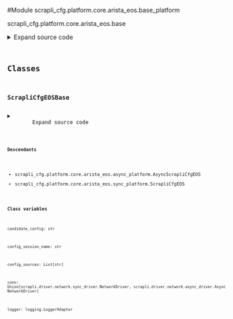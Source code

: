 <link rel="preload stylesheet" as="style" href="https://cdnjs.cloudflare.com/ajax/libs/10up-sanitize.css/11.0.1/sanitize.min.css" integrity="sha256-PK9q560IAAa6WVRRh76LtCaI8pjTJ2z11v0miyNNjrs=" crossorigin>
<link rel="preload stylesheet" as="style" href="https://cdnjs.cloudflare.com/ajax/libs/10up-sanitize.css/11.0.1/typography.min.css" integrity="sha256-7l/o7C8jubJiy74VsKTidCy1yBkRtiUGbVkYBylBqUg=" crossorigin>
<link rel="stylesheet preload" as="style" href="https://cdnjs.cloudflare.com/ajax/libs/highlight.js/10.1.1/styles/github.min.css" crossorigin>
<script defer src="https://cdnjs.cloudflare.com/ajax/libs/highlight.js/10.1.1/highlight.min.js" integrity="sha256-Uv3H6lx7dJmRfRvH8TH6kJD1TSK1aFcwgx+mdg3epi8=" crossorigin></script>
<script>window.addEventListener('DOMContentLoaded', () => hljs.initHighlighting())</script>















#Module scrapli_cfg.platform.core.arista_eos.base_platform

scrapli_cfg.platform.core.arista_eos.base

<details class="source">
    <summary>
        <span>Expand source code</span>
    </summary>
    <pre>
        <code class="python">
"""scrapli_cfg.platform.core.arista_eos.base"""
import json
import re
from datetime import datetime
from logging import LoggerAdapter
from typing import List, Tuple, Union

from scrapli.driver import AsyncNetworkDriver, NetworkDriver
from scrapli.response import Response
from scrapli_cfg.exceptions import ScrapliCfgException
from scrapli_cfg.platform.core.arista_eos.patterns import (
    BANNER_PATTERN,
    END_PATTERN,
    GLOBAL_COMMENT_LINE_PATTERN,
    VERSION_PATTERN,
)
from scrapli_cfg.response import ScrapliCfgResponse

CONFIG_SOURCES = [
    "running",
    "startup",
]


class ScrapliCfgEOSBase:
    conn: Union[NetworkDriver, AsyncNetworkDriver]
    logger: LoggerAdapter
    config_sources: List[str]
    config_session_name: str
    candidate_config: str

    @staticmethod
    def _parse_version(device_output: str) -> str:
        """
        Parse version string out of device output

        Args:
            device_output: output from show version command

        Returns:
            str: device version string

        Raises:
            N/A

        """
        version_string_search = re.search(pattern=VERSION_PATTERN, string=device_output)

        if not version_string_search:
            return ""

        version_string = version_string_search.group(0) or ""
        return version_string

    @staticmethod
    def _parse_config_sessions(device_output: str) -> List[str]:
        """
        Parse config session names out of device output

        Args:
            device_output: output from show version command

        Returns:
            list[str]: config session names

        Raises:
            N/A

        """
        try:
            config_session_dict = json.loads(device_output)
        except json.JSONDecodeError:
            return []

        sessions = list(config_session_dict.get("sessions", {}))
        return sessions

    @staticmethod
    def _get_config_command(source: str) -> str:
        """
        Return command to use to get config based on the provided source

        Args:
            source: name of the config source, generally running|startup

        Returns:
            str: command to use to fetch the requested config

        Raises:
            N/A

        """
        if source == "running":
            return "show running-config"
        return "show startup-config"

    @staticmethod
    def _prepare_config_payloads(config: str) -> Tuple[str, str]:
        """
        Prepare a configuration so it can be nicely sent to the device via scrapli

        Args:
            config: configuration to prep

        Returns:
            tuple: tuple of "normal" config lines and "eager" config lines

        Raises:
            N/A

        """
        # remove comment lines
        config = re.sub(pattern=GLOBAL_COMMENT_LINE_PATTERN, repl="!", string=config)

        # remove "end" at the end of config if present - if its present it will drop scrapli out
        # of the config session which we do not want
        config = re.sub(pattern=END_PATTERN, repl="!", string=config)

        # find all sections that need to be "eagerly" sent
        eager_config = re.findall(pattern=BANNER_PATTERN, string=config)
        for eager_section in eager_config:
            config = config.replace(eager_section, "!")

        joined_eager_config = "\n".join(captured_section for captured_section in eager_config)

        return config, joined_eager_config

    def _prepare_load_config_session_and_payload(self, config: str) -> Tuple[str, str, bool]:
        """
        Prepare the normal and eager payloads and decide if we need to register a config session

        Args:
            config: candidate config to load

        Returns:
            tuple: tuple containing "normal" config elements to send to the device and "eager" mode
                config elements to send to the device (things like banners/macro that require
                scrapli "eager=True"), and lastly a bool indicating if the config session needs to
                be registered on the device

        Raises:
            N/A

        """
        config, eager_config = self._prepare_config_payloads(config=config)

        register_config_session = False
        if not self.config_session_name:
            self.config_session_name = f"scrapli_cfg_{round(datetime.now().timestamp())}"
            self.logger.debug(f"configuration session name will be '{self.config_session_name}'")
            register_config_session = True

        return config, eager_config, register_config_session

    def _reset_config_session(self) -> None:
        """
        Reset config session info

        Resets the candidate config and config session name attributes -- when these are "empty" we
        know there is no current config session

        Args:
            N/A

        Returns:
            None

        Raises:
            N/A

        """
        self.logger.debug("resetting candidate config and config session name")
        self.candidate_config = ""
        self.config_session_name = ""

    def _normalize_source_candidate_configs(self, source_config: str) -> Tuple[str, str]:
        """
        Normalize candidate config and source config so that we can easily diff them

        Args:
            source_config: current config of the source config store

        Returns:
            ScrapliCfgDiff: scrapli cfg diff object

        Raises:
            N/A

        """
        self.logger.debug("normalizing source and candidate configs for diff object")

        # Remove all comment lines from both the source and candidate configs -- this is only done
        # here pre-diff, so we dont modify the user provided candidate config which can totally have
        # those comment lines - we only remove "global" (top level) comments though... user comments
        # attached to interfaces and the stuff will remain
        source_config = re.sub(pattern=GLOBAL_COMMENT_LINE_PATTERN, string=source_config, repl="")
        source_config = "\n".join(line for line in source_config.splitlines() if line)
        candidate_config = re.sub(
            pattern=GLOBAL_COMMENT_LINE_PATTERN, string=self.candidate_config, repl=""
        )
        candidate_config = "\n".join(line for line in candidate_config.splitlines() if line)

        return source_config, candidate_config

    def _pre_clear_config_sessions(self) -> ScrapliCfgResponse:
        """
        Handle pre "clear_config_sessions" operations for parity between sync and async

        Args:
            N/A

        Returns:
            ScrapliCfgResponse: new response object to update w/ get results

        Raises:
            N/A

        """
        self.logger.info("clear_config_sessions requested")

        response = ScrapliCfgResponse(
            host=self.conn.host, raise_for_status_exception=ScrapliCfgException
        )

        return response

    def _post_clear_config_sessions(
        self,
        response: ScrapliCfgResponse,
        scrapli_responses: List[Response],
    ) -> ScrapliCfgResponse:
        """
        Handle post "clear_config_sessions" operations for parity between sync and async

        Args:
            response: response object to update
            scrapli_responses: list of scrapli response objects from fetching the version

        Returns:
            ScrapliCfgResponse: response object containing string of the version as the `result`
                attribute

        Raises:
            N/A

        """
        response.record_response(scrapli_responses=scrapli_responses)

        if response.failed:
            msg = "failed to clear device configuration session(s)"
            self.logger.critical(msg)
            response.result = msg
        else:
            response.result = "configuration session(s) cleared"

        return response
        </code>
    </pre>
</details>




## Classes

### ScrapliCfgEOSBase



<details class="source">
    <summary>
        <span>Expand source code</span>
    </summary>
    <pre>
        <code class="python">
class ScrapliCfgEOSBase:
    conn: Union[NetworkDriver, AsyncNetworkDriver]
    logger: LoggerAdapter
    config_sources: List[str]
    config_session_name: str
    candidate_config: str

    @staticmethod
    def _parse_version(device_output: str) -> str:
        """
        Parse version string out of device output

        Args:
            device_output: output from show version command

        Returns:
            str: device version string

        Raises:
            N/A

        """
        version_string_search = re.search(pattern=VERSION_PATTERN, string=device_output)

        if not version_string_search:
            return ""

        version_string = version_string_search.group(0) or ""
        return version_string

    @staticmethod
    def _parse_config_sessions(device_output: str) -> List[str]:
        """
        Parse config session names out of device output

        Args:
            device_output: output from show version command

        Returns:
            list[str]: config session names

        Raises:
            N/A

        """
        try:
            config_session_dict = json.loads(device_output)
        except json.JSONDecodeError:
            return []

        sessions = list(config_session_dict.get("sessions", {}))
        return sessions

    @staticmethod
    def _get_config_command(source: str) -> str:
        """
        Return command to use to get config based on the provided source

        Args:
            source: name of the config source, generally running|startup

        Returns:
            str: command to use to fetch the requested config

        Raises:
            N/A

        """
        if source == "running":
            return "show running-config"
        return "show startup-config"

    @staticmethod
    def _prepare_config_payloads(config: str) -> Tuple[str, str]:
        """
        Prepare a configuration so it can be nicely sent to the device via scrapli

        Args:
            config: configuration to prep

        Returns:
            tuple: tuple of "normal" config lines and "eager" config lines

        Raises:
            N/A

        """
        # remove comment lines
        config = re.sub(pattern=GLOBAL_COMMENT_LINE_PATTERN, repl="!", string=config)

        # remove "end" at the end of config if present - if its present it will drop scrapli out
        # of the config session which we do not want
        config = re.sub(pattern=END_PATTERN, repl="!", string=config)

        # find all sections that need to be "eagerly" sent
        eager_config = re.findall(pattern=BANNER_PATTERN, string=config)
        for eager_section in eager_config:
            config = config.replace(eager_section, "!")

        joined_eager_config = "\n".join(captured_section for captured_section in eager_config)

        return config, joined_eager_config

    def _prepare_load_config_session_and_payload(self, config: str) -> Tuple[str, str, bool]:
        """
        Prepare the normal and eager payloads and decide if we need to register a config session

        Args:
            config: candidate config to load

        Returns:
            tuple: tuple containing "normal" config elements to send to the device and "eager" mode
                config elements to send to the device (things like banners/macro that require
                scrapli "eager=True"), and lastly a bool indicating if the config session needs to
                be registered on the device

        Raises:
            N/A

        """
        config, eager_config = self._prepare_config_payloads(config=config)

        register_config_session = False
        if not self.config_session_name:
            self.config_session_name = f"scrapli_cfg_{round(datetime.now().timestamp())}"
            self.logger.debug(f"configuration session name will be '{self.config_session_name}'")
            register_config_session = True

        return config, eager_config, register_config_session

    def _reset_config_session(self) -> None:
        """
        Reset config session info

        Resets the candidate config and config session name attributes -- when these are "empty" we
        know there is no current config session

        Args:
            N/A

        Returns:
            None

        Raises:
            N/A

        """
        self.logger.debug("resetting candidate config and config session name")
        self.candidate_config = ""
        self.config_session_name = ""

    def _normalize_source_candidate_configs(self, source_config: str) -> Tuple[str, str]:
        """
        Normalize candidate config and source config so that we can easily diff them

        Args:
            source_config: current config of the source config store

        Returns:
            ScrapliCfgDiff: scrapli cfg diff object

        Raises:
            N/A

        """
        self.logger.debug("normalizing source and candidate configs for diff object")

        # Remove all comment lines from both the source and candidate configs -- this is only done
        # here pre-diff, so we dont modify the user provided candidate config which can totally have
        # those comment lines - we only remove "global" (top level) comments though... user comments
        # attached to interfaces and the stuff will remain
        source_config = re.sub(pattern=GLOBAL_COMMENT_LINE_PATTERN, string=source_config, repl="")
        source_config = "\n".join(line for line in source_config.splitlines() if line)
        candidate_config = re.sub(
            pattern=GLOBAL_COMMENT_LINE_PATTERN, string=self.candidate_config, repl=""
        )
        candidate_config = "\n".join(line for line in candidate_config.splitlines() if line)

        return source_config, candidate_config

    def _pre_clear_config_sessions(self) -> ScrapliCfgResponse:
        """
        Handle pre "clear_config_sessions" operations for parity between sync and async

        Args:
            N/A

        Returns:
            ScrapliCfgResponse: new response object to update w/ get results

        Raises:
            N/A

        """
        self.logger.info("clear_config_sessions requested")

        response = ScrapliCfgResponse(
            host=self.conn.host, raise_for_status_exception=ScrapliCfgException
        )

        return response

    def _post_clear_config_sessions(
        self,
        response: ScrapliCfgResponse,
        scrapli_responses: List[Response],
    ) -> ScrapliCfgResponse:
        """
        Handle post "clear_config_sessions" operations for parity between sync and async

        Args:
            response: response object to update
            scrapli_responses: list of scrapli response objects from fetching the version

        Returns:
            ScrapliCfgResponse: response object containing string of the version as the `result`
                attribute

        Raises:
            N/A

        """
        response.record_response(scrapli_responses=scrapli_responses)

        if response.failed:
            msg = "failed to clear device configuration session(s)"
            self.logger.critical(msg)
            response.result = msg
        else:
            response.result = "configuration session(s) cleared"

        return response
        </code>
    </pre>
</details>


#### Descendants
- scrapli_cfg.platform.core.arista_eos.async_platform.AsyncScrapliCfgEOS
- scrapli_cfg.platform.core.arista_eos.sync_platform.ScrapliCfgEOS
#### Class variables

    
`candidate_config: str`




    
`config_session_name: str`




    
`config_sources: List[str]`




    
`conn: Union[scrapli.driver.network.sync_driver.NetworkDriver, scrapli.driver.network.async_driver.AsyncNetworkDriver]`




    
`logger: logging.LoggerAdapter`